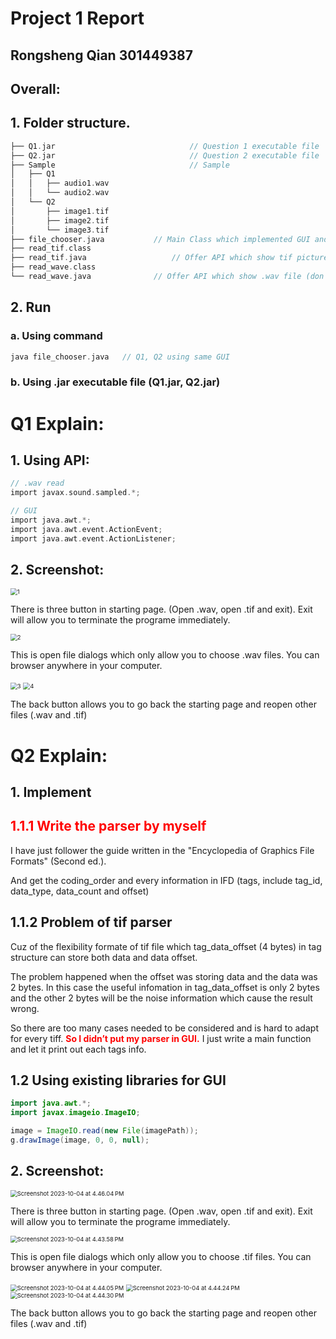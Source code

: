 # Project 1 Report

## Rongsheng Qian 301449387

## Overall: 

## 1. Folder structure.

```c
├── Q1.jar 								// Question 1 executable file
├── Q2.jar								// Question 2 executable file
├── Sample								// Sample
│   ├── Q1
│   │   ├── audio1.wav
│   │   └── audio2.wav
│   └── Q2
│       ├── image1.tif
│       ├── image2.tif
│       └── image3.tif
├── file_chooser.java			// Main Class which implemented GUI and invoke two APIs from other two java.
├── read_tif.class				
├── read_tif.java					// Offer API which show tif picture (don't run it directly)
├── read_wave.class
└── read_wave.java				// Offer API which show .wav file (don't run it directly)
```

## 2. Run

### a. Using command

```C
java file_chooser.java   // Q1, Q2 using same GUI
```

### b. Using .jar executable file (Q1.jar, Q2.jar)



# Q1 Explain:

## 1. Using API:

```C
// .wav read
import javax.sound.sampled.*;

// GUI
import java.awt.*;
import java.awt.event.ActionEvent;
import java.awt.event.ActionListener;
```

## 2. Screenshot:

<img src="/Users/davidqian/Desktop/1.png" alt="1" style="zoom:67%;" />

There is three button in starting page.  (Open .wav, open .tif and exit). Exit will allow you to terminate the programe immediately.

<img src="/Users/davidqian/Desktop/2.png" alt="2" style="zoom:67%;" />

This is open file dialogs which only allow you to choose .wav files. You can browser anywhere in your computer.

<img src="/Users/davidqian/Desktop/3.png" alt="3" style="zoom:67%;" />

<img src="/Users/davidqian/Desktop/4.png" alt="4" style="zoom:67%;" />

The back button allows you to go back the starting page and reopen other files (.wav and .tif)

# Q2 Explain:

## 1. Implement

## <span style="color:red">1.1.1 Write the parser by myself</span>

I have just follower the guide written in the  "Encyclopedia of Graphics File Formats" (Second ed.). 

And get the coding_order and every information in IFD (tags, include tag_id, data_type, data_count and offset)

## 1.1.2 Problem of tif parser

Cuz of the flexibility formate of tif file which tag_data_offset (4 bytes) in tag structure can store both data and data offset. 

The problem happened when the offset was storing data and the data was 2 bytes. In this case the useful infomation in tag_data_offset is only 2 bytes and the other 2 bytes will be the noise information which cause the result wrong. 

So there are too many cases needed to be considered and is hard to adapt for every tiff. **<span style="color:red">So I didn’t put my parser in GUI.</span>** I just write a main function and let it print out each tags info.

## 1.2 Using existing libraries for GUI

```java
import java.awt.*;
import javax.imageio.ImageIO;

image = ImageIO.read(new File(imagePath));
g.drawImage(image, 0, 0, null);
```

## 2. Screenshot:

<img src="/Users/davidqian/Library/Application Support/typora-user-images/Screenshot 2023-10-04 at 4.46.04 PM.png" alt="Screenshot 2023-10-04 at 4.46.04 PM" style="zoom:67%;" />

There is three button in starting page.  (Open .wav, open .tif and exit). Exit will allow you to terminate the programe immediately.



<img src="/Users/davidqian/Desktop/Screenshot 2023-10-04 at 4.43.58 PM.png" alt="Screenshot 2023-10-04 at 4.43.58 PM" style="zoom:67%;" />

This is open file dialogs which only allow you to choose .tif files. You can browser anywhere in your computer.

<img src="/Users/davidqian/Desktop/Screenshot 2023-10-04 at 4.44.05 PM.png" alt="Screenshot 2023-10-04 at 4.44.05 PM" style="zoom:67%;" />

<img src="/Users/davidqian/Desktop/Screenshot 2023-10-04 at 4.44.24 PM.png" alt="Screenshot 2023-10-04 at 4.44.24 PM" style="zoom:67%;" />

<img src="/Users/davidqian/Desktop/Screenshot 2023-10-04 at 4.44.30 PM.png" alt="Screenshot 2023-10-04 at 4.44.30 PM" style="zoom:67%;" />

The back button allows you to go back the starting page and reopen other files (.wav and .tif)
